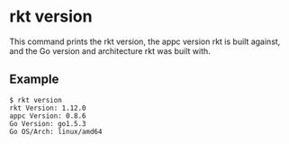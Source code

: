 # rkt version

This command prints the rkt version, the appc version rkt is built against, and the Go version and architecture rkt was built with.

## Example

```
$ rkt version
rkt Version: 1.12.0
appc Version: 0.8.6
Go Version: go1.5.3
Go OS/Arch: linux/amd64
